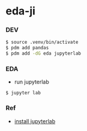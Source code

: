# eda-ji

### DEV
```bash
$ source .venv/bin/activate
$ pdm add pandas
$ pdm add -dG eda jupyterlab
```

### EDA
- run jupyterlab
```
$ jupyter lab
```

### Ref
- [install jupyterlab](https://jupyter.org/install)

